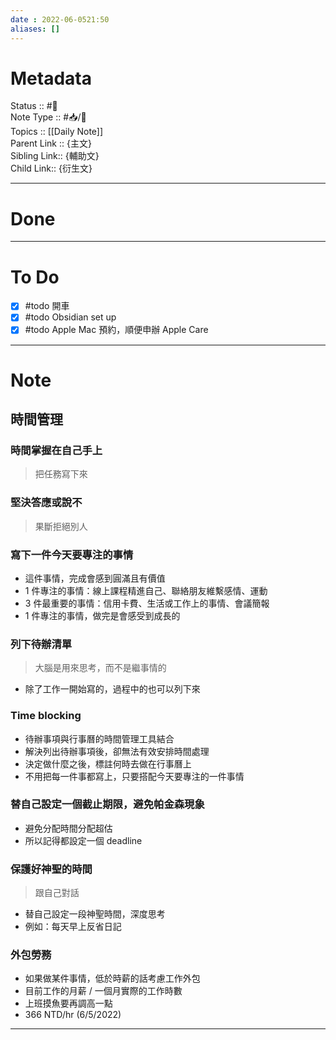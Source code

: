```yaml
---
date : 2022-06-0521:50
aliases: []
---
```

# Metadata
Status :: #🌱<br>
Note Type :: #📥/📓<br>
Topics :: [[Daily Note]]
<br>Parent Link :: {主文}<br>
Sibling Link:: {輔助文}<br>
Child Link:: {衍生文}<br>

---
# Done
---
# To Do
- [x] #todo 開車
- [x] #todo Obsidian set up 
- [x] #todo Apple Mac 預約，順便申辦 Apple Care
---

# Note
## 時間管理

### 時間掌握在自己手上
> 把任務寫下來

### 堅決答應或說不
> 果斷拒絕別人

### 寫下一件今天要專注的事情
* 這件事情，完成會感到圓滿且有價值
* 1 件專注的事情：線上課程精進自己、聯絡朋友維繫感情、運動
* 3 件最重要的事情：信用卡費、生活或工作上的事情、會議簡報
* 1 件專注的事情，做完是會感受到成長的

### 列下待辦清單
> 大腦是用來思考，而不是繼事情的
* 除了工作一開始寫的，過程中的也可以列下來

### Time blocking
* 待辦事項與行事曆的時間管理工具結合
* 解決列出待辦事項後，卻無法有效安排時間處理
* 決定做什麼之後，標註何時去做在行事曆上
* 不用把每一件事都寫上，只要搭配今天要專注的一件事情

### 替自己設定一個截止期限，避免帕金森現象
* 避免分配時間分配超估
* 所以記得都設定一個 deadline

### 保護好神聖的時間
> 跟自己對話
* 替自己設定一段神聖時間，深度思考
* 例如：每天早上反省日記

### 外包勞務
* 如果做某件事情，低於時薪的話考慮工作外包
* 目前工作的月薪 / 一個月實際的工作時數
* 上班摸魚要再調高一點
* 366 NTD/hr (6/5/2022)


---
